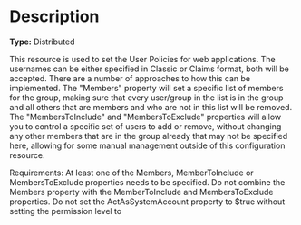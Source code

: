 # Description

**Type:** Distributed

This resource is used to set the User Policies for web applications. The
usernames can be either specified in Classic or Claims format, both will be
accepted. There are a number of approaches to how this can be implemented. The
"Members" property will set a specific list of members for the group, making
sure that every user/group in the list is in the group and all others that are
members and who are not in this list will be removed. The "MembersToInclude"
and "MembersToExclude" properties will allow you to control a specific set of
users to add or remove, without changing any other members that are in the
group already that may not be specified here, allowing for some manual
management outside of this configuration resource.

Requirements:
At least one of the Members, MemberToInclude or MembersToExclude properties
needs to be specified. Do not combine the Members property with the
MemberToInclude and MembersToExclude properties. Do not set the
ActAsSystemAccount property to $true without setting the permission level to
